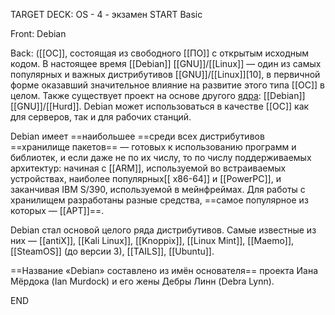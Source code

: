 TARGET DECK: OS - 4 - экзамен
START
Basic

Front: Debian  

Back: ([[ОС]], состоящая из свободного [[ПО]] с открытым исходным кодом. В настоящее время [[Debian]] [[GNU]]/[[Linux]] — один из самых популярных и важных дистрибутивов [[GNU]]/[[Linux]][10], в первичной форме оказавший значительное влияние на развитие этого типа [[ОС]] в целом. 
Также существует проект на основе другого [ядра](5.%20Основные%20понятия%20и%20состав%20ОС/Ядро.md): [[Debian]] [[GNU]]/[[Hurd]]. Debian может использоваться в качестве [[ОС]] как для серверов, так и для рабочих станций.



Debian имеет ==наибольшее ==среди всех дистрибутивов ==хранилище пакетов== — готовых к использованию программ и библиотек, 
и если даже не по их числу, то по числу поддерживаемых архитектур: начиная с [[ARM]], используемой во встраиваемых устройствах, наиболее популярных[[ x86-64]] и [[PowerPC]], и заканчивая IBM S/390, используемой в мейнфреймах. Для работы с хранилищем разработаны разные средства, ==самое популярное из которых — [[APT]]==.

Debian стал основой целого ряда дистрибутивов. Самые известные из них — [[antiX]], [[Kali Linux]], [[Knoppix]], [[Linux Mint]], [[Maemo]], [[SteamOS]] (до версии 3), [[TAILS]], [[Ubuntu]].

==Название «Debian» составлено из имён основателя== проекта Иана Мёрдока (Ian Murdock) и его жены Дебры Линн (Debra Lynn).
<!--ID: 1663488761414-->
END 